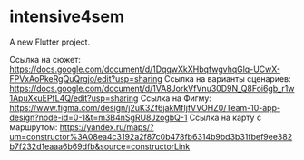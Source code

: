 # intensive4sem

A new Flutter project.

Ссылка на сюжет: https://docs.google.com/document/d/1DqqwXkXHbqfwgvhqGlq-UCwX-FPVxAoPkeRgQuQrgjo/edit?usp=sharing
Ссылка на варианты сценариев:  https://docs.google.com/document/d/1VA8JorkVfVnu30D9N_Q8Foi6gb_r1w1ApuXkuEPfL4Q/edit?usp=sharing
Ссылка на Фигму: https://www.figma.com/design/j2uK3Zf6jakMfIjfVVOHZ0/Team-10-app-design?node-id=0-1&t=m3B4nSgRU8JzogbQ-1
Ссылка на карту с маршрутом: https://yandex.ru/maps/?um=constructor%3A08ea4c3192a2f87c0b478fb6314b9bd3b31fbef9ee382b7f232d1eaaa6b69dfb&source=constructorLink
